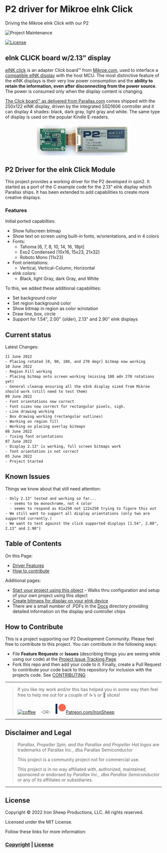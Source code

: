 # P2 driver for Mikroe eInk Click
Driving the Mikroe eInk Click with our P2

![Project Maintenance][maintenance-shield]

[![License][license-shield]](LICENSE)


## eInk CLICK board w/2.13" display

[eINK click](https://www.mikroe.com/eink-click) is an adapter Click board™ from [Mikroe.com](https://www.mikroe.com/), used to interface a [compatible eINK display](https://www.mikroe.com/accessories/e-paper-displays) with the host MCU. The most distinctive feature of the eINK displays is their very low power consumption and the **ability to retain the information, even after disconnecting from the power source**. The power is consumed only when the display content is changing. 

[The Click board™ as delivered from Parallax.com](https://www.parallax.com/product/eink-click-e-paper-bundle-2/) comes shipped with the 250x122 eINK display, driven by the integrated SSD1606 controller and it can display 4 shades: black, dark gray, light gray and white. The same type of display is used on the popular Kindle E-readers. 

<p align="center">
  <img src="Images/eink_213.jpg" width="300">
</p>

## P2 Driver for the eInk Click Module

This project provides a working driver for the P2 developed in spin2.  It started as a port of the C example code for the 2.13" eInk display which Parallax ships.  It has been extended to add capabilities to create more creative displays. 

### Features

Initial ported capabilties:

- Show fullscreen bitmap
- Show text on screen using built-in fonts, w/orientations, and in 4 colors
- Fonts:
  - Tahoma [6, 7, 8, 10, 14, 16, 18pt]
  - Exo2 Condensed [10x16, 15x23, 21x32]
  - Roboto Mono [11x23]
- Font orientations:
  - Vertical, Vertical-Column, Horizontal
- eInk colors:
  - Black, light Gray, dark Gray, and White

To this, we added these additional capabilities:

- Set background color
- Set region background color
- Show bitmap in region as color w/rotation
- Draw line, box, circle
- Support for 1.54", 2.00" (older), 2.13" and 2.90" eInk displays

## Current status

Latest Changes:

```
11 June 2022
- Placing rotated [0, 90, 180, and 270 degr] bitmap now working
10 June 2022
- Region Fill working
- Placing bitmap onto screen working (missing 180 adn 270 rotations yet)
- General cleanup ensuring all the eInk display sized from Mikroe should work (still need to test them)
09 June 2022 
- Font orientations now correct
- Font sizes now correct for rectangular pixels, sigh.
- Line drawing working
- Box drawing working (rectangular outlines)
- Working on region fill
- Working on placing overlay bitmaps
08 June 2022 
- fixing font orientations
07 June 2022 
- Display 2.13" is working, full screen bitmaps work
- font orientation is not correct
05 June 2022 
- Project Started
```

## Known Issues

Things we know about that still need attention:

```
- Only 2.13" tested and working so far...
  - seems to be monochrome, not 4 color
  - seems to respond as 61x250 not 122x250 trying to figure this out 
- We still want to support all display orientations (only two are supported currently.)
- We want to test against the click supported displays [1.54", 2.00", 2.13" and 2.90"]
```


## Table of Contents

On this Page:

- [Driver Features](#features)
- [How to contribute](#how-to-contribute)

Additional pages:

- [Start your project using this object](DEVELOP.md) - Walks thru configuration and setup of your own project using this object
- [Create bitmaps for display on your eInk device](./C-src)
- There are a small number of .PDFs in the [Docs](./Docs) directory providing  detailed information on the display and controller chips

## How to Contribute

This is a project supporting our P2 Development Community. Please feel free to contribute to this project. You can contribute in the following ways:

- File **Feature Requests** or **Issues** (describing things you are seeing while using our code) at the [Project Issue Tracking Page](hhttps://github.com/ironsheep/P2-Click-UWB/issues)
- Fork this repo and then add your code to it. Finally, create a Pull Request to contribute your code back to this repository for inclusion with the projects code. See [CONTRIBUTING](CONTRIBUTING.md)

---

> If you like my work and/or this has helped you in some way then feel free to help me out for a couple of :coffee:'s or :pizza: slices!
>
> [![coffee](https://www.buymeacoffee.com/assets/img/custom_images/black_img.png)](https://www.buymeacoffee.com/ironsheep) &nbsp;&nbsp; -OR- &nbsp;&nbsp; [![Patreon](./Images/patreon.png)](https://www.patreon.com/IronSheep?fan_landing=true)[Patreon.com/IronSheep](https://www.patreon.com/IronSheep?fan_landing=true)

---

## Disclaimer and Legal

> *Parallax, Propeller Spin, and the Parallax and Propeller Hat logos* are trademarks of Parallax Inc., dba Parallax Semiconductor
>
> This project is a community project not for commercial use.
>
> This project is in no way affiliated with, authorized, maintained, sponsored or endorsed by *Parallax Inc., dba Parallax Semiconductor* or any of its affiliates or subsidiaries.

---

## License

Copyright © 2022 Iron Sheep Productions, LLC. All rights reserved.

Licensed under the MIT License.

Follow these links for more information:

### [Copyright](copyright) | [License](LICENSE)

[maintenance-shield]: https://img.shields.io/badge/maintainer-stephen%40ironsheep%2ebiz-blue.svg?style=for-the-badge

[license-shield]: https://camo.githubusercontent.com/bc04f96d911ea5f6e3b00e44fc0731ea74c8e1e9/68747470733a2f2f696d672e736869656c64732e696f2f6769746875622f6c6963656e73652f69616e74726963682f746578742d646976696465722d726f772e7376673f7374796c653d666f722d7468652d6261646765
